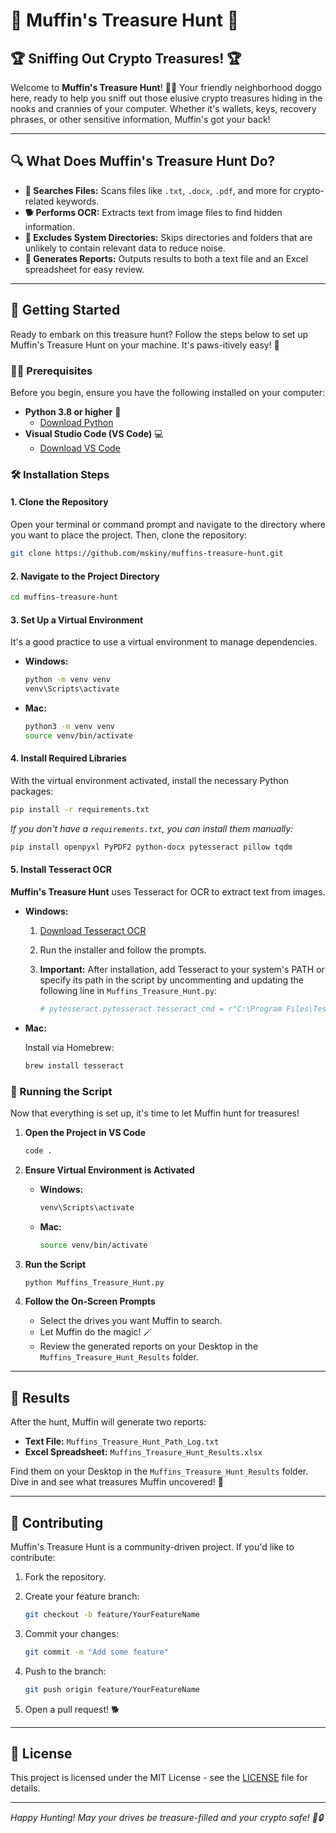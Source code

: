 # 🐶 Muffin's Treasure Hunt 🐾

## 🏆 Sniffing Out Crypto Treasures! 🏆

Welcome to **Muffin's Treasure Hunt**! 🐾🐶 Your friendly neighborhood doggo here, ready to help you sniff out those elusive crypto treasures hiding in the nooks and crannies of your computer. Whether it's wallets, keys, recovery phrases, or other sensitive information, Muffin's got your back!

---

## 🔍 What Does Muffin's Treasure Hunt Do?

- **🦴 Searches Files:** Scans files like `.txt`, `.docx`, `.pdf`, and more for crypto-related keywords.
- **🐕 Performs OCR:** Extracts text from image files to find hidden information.
- **📂 Excludes System Directories:** Skips directories and folders that are unlikely to contain relevant data to reduce noise.
- **💼 Generates Reports:** Outputs results to both a text file and an Excel spreadsheet for easy review.

---

## 🚀 Getting Started

Ready to embark on this treasure hunt? Follow the steps below to set up Muffin's Treasure Hunt on your machine. It's paws-itively easy! 🐾

### 🐱‍👤 Prerequisites

Before you begin, ensure you have the following installed on your computer:

- **Python 3.8 or higher** 🐍
  - [Download Python](https://www.python.org/downloads/)
- **Visual Studio Code (VS Code)** 💻
  - [Download VS Code](https://code.visualstudio.com/download)

### 🛠️ Installation Steps

#### 1. **Clone the Repository**

Open your terminal or command prompt and navigate to the directory where you want to place the project. Then, clone the repository:

```bash
git clone https://github.com/mskiny/muffins-treasure-hunt.git
```

#### 2. **Navigate to the Project Directory**

```bash
cd muffins-treasure-hunt
```

#### 3. **Set Up a Virtual Environment**

It's a good practice to use a virtual environment to manage dependencies.

- **Windows:**

  ```bash
  python -m venv venv
  venv\Scripts\activate
  ```

- **Mac:**

  ```bash
  python3 -m venv venv
  source venv/bin/activate
  ```

#### 4. **Install Required Libraries**

With the virtual environment activated, install the necessary Python packages:

```bash
pip install -r requirements.txt
```

*If you don't have a `requirements.txt`, you can install them manually:*

```bash
pip install openpyxl PyPDF2 python-docx pytesseract pillow tqdm
```

#### 5. **Install Tesseract OCR**

**Muffin's Treasure Hunt** uses Tesseract for OCR to extract text from images.

- **Windows:**
  1. [Download Tesseract OCR](https://github.com/tesseract-ocr/tesseract/releases/latest)
  2. Run the installer and follow the prompts.
  3. **Important:** After installation, add Tesseract to your system's PATH or specify its path in the script by uncommenting and updating the following line in `Muffins_Treasure_Hunt.py`:

     ```python
     # pytesseract.pytesseract.tesseract_cmd = r"C:\Program Files\Tesseract-OCR\tesseract.exe"
     ```

- **Mac:**

  Install via Homebrew:

  ```bash
  brew install tesseract
  ```

### 🐾 Running the Script

Now that everything is set up, it's time to let Muffin hunt for treasures!

1. **Open the Project in VS Code**

   ```bash
   code .
   ```

2. **Ensure Virtual Environment is Activated**

   - **Windows:**

     ```bash
     venv\Scripts\activate
     ```

   - **Mac:**

     ```bash
     source venv/bin/activate
     ```

3. **Run the Script**

   ```bash
   python Muffins_Treasure_Hunt.py
   ```

4. **Follow the On-Screen Prompts**

   - Select the drives you want Muffin to search.
   - Let Muffin do the magic! 🪄
   - Review the generated reports on your Desktop in the `Muffins_Treasure_Hunt_Results` folder.

---

## 📂 Results

After the hunt, Muffin will generate two reports:

- **Text File:** `Muffins_Treasure_Hunt_Path_Log.txt`
- **Excel Spreadsheet:** `Muffins_Treasure_Hunt_Results.xlsx`

Find them on your Desktop in the `Muffins_Treasure_Hunt_Results` folder. Dive in and see what treasures Muffin uncovered! 🎉

---

## 🐾 Contributing

Muffin's Treasure Hunt is a community-driven project. If you'd like to contribute:

1. Fork the repository.
2. Create your feature branch:

   ```bash
   git checkout -b feature/YourFeatureName
   ```

3. Commit your changes:

   ```bash
   git commit -m "Add some feature"
   ```

4. Push to the branch:

   ```bash
   git push origin feature/YourFeatureName
   ```

5. Open a pull request! 🐕

---

## 📜 License

This project is licensed under the MIT License - see the [LICENSE](LICENSE) file for details.

---

*Happy Hunting! May your drives be treasure-filled and your crypto safe! 🐾🔒*
